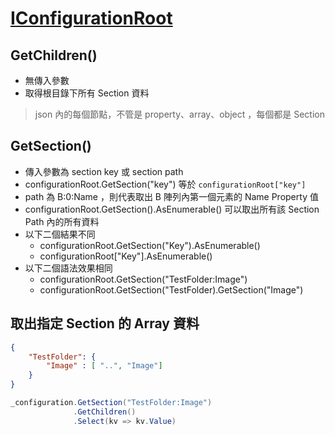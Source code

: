 # [IConfigurationRoot](https://docs.microsoft.com/zh-tw/dotnet/api/microsoft.extensions.configuration.iconfigurationroot)

## GetChildren()

- 無傳入參數
- 取得根目錄下所有 Section 資料

> json 內的每個節點，不管是 property、array、object ，每個都是 Section 

## GetSection()

- 傳入參數為 section key 或 section path
- configurationRoot.GetSection("key") 等於 `configurationRoot["key"]`
- path 為 B:0:Name ，則代表取出 B 陣列內第一個元素的 Name Property 值
- configurationRoot.GetSection().AsEnumerable() 可以取出所有該 Section Path 內的所有資料
- 以下二個結果不同
  - configurationRoot.GetSection("Key").AsEnumerable()
  - configurationRoot["Key"].AsEnumerable() 
- 以下二個語法效果相同
  - configurationRoot.GetSection("TestFolder:Image")
  - configurationRoot.GetSection("TestFolder).GetSection("Image") 

## 取出指定 Section 的 Array 資料

```json
{
    "TestFolder": {
        "Image" : [ "..", "Image"]
    }
}
```

```csharp
_configuration.GetSection("TestFolder:Image")
              .GetChildren()
              .Select(kv => kv.Value)
```